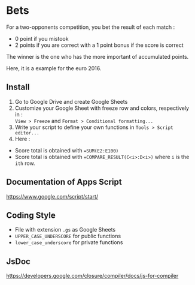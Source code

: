 # Bets

For a two-opponents competition, you bet the result of each match :
* 0 point if you mistook
* 2 points if you are correct with a 1 point bonus if the score is correct

The winner is the one who has the more important of accumulated points.

Here, it is a example for the euro 2016.

## Install

1. Go to Google Drive and create Google Sheets
2. Customize your Google Sheet with freeze row and colors, respectively in :  
`View > Freeze` and `Format > Conditional formatting...`
3. Write your script to define your own functions in `Tools > Script editor...`
4. Here :
  * Score total is obtained with `=SUM(E2:E100)`
  * Score total is obtained with `=COMPARE_RESULT(C<i>:D<i>)` where `i` is the `ith` row.
 

## Documentation of Apps Script

https://www.google.com/script/start/

## Coding Style

* File with extension `.gs` as Google Sheets
* `UPPER_CASE_UNDERSCORE` for public functions
* `lower_case_underscore` for private functions 

## JsDoc

https://developers.google.com/closure/compiler/docs/js-for-compiler
